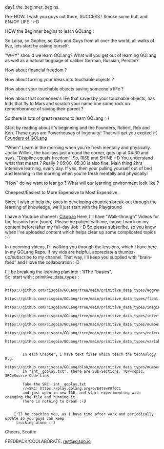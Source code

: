 day1_the_beginner_begins.

Pre-HOW: I wish you guys out there, SUCCESS ! Smoke some butt and ENJOY LIFE ! :-D

HOW the Beginner begins to learn GOLang :

So Laisa, so Gopher, so Gals and Guys from all over the world, all walks of live,
lets start by asking ourself:

"WHY" should we learn GOLang?
   What will you get out of learning GOLang as well as a natural language of caliber German, Russian, Persian?

   How about financial freedom ?

   How about turning your ideas into touchable objects ?

   How about your touchable objects saving someone's liFe ?

   How about that someones's liFe that saved by your touchable objects, has kids that
   fly to Mars and scratch your name one some rock on rememberance of saving their parent ?

   So there is lots of great reasons to learn GOLang :-)

   Start by reading about it's beginning and the Founders, Robert, Rob and Ken. These guys are Powerhouses of Ingenuity! That will get you excited :-)
   [Founders of GOLang](https://en.wikipedia.org/wiki/Go_(programming_language))

"When"
   Learn in the morning when you're fresh mentally and physically.
   Jocko Willink, the bad-ass just around the corner, gets up at 04:30 and says, "Disipline equals freedom".
   So, RISE and SHINE :-D
   You understand what that means ? Really ? 05:00, 05:30 is also fine. Main thing 2hrs intensive learning, every day.
   If yes, then your pulling yourself out of bed and learning in the morning when you're fresh mentally and physically!   

"How" do we want to lear go ?
   What will our learning environment look like ?

   Cheepest/Easiest to More Expensive to Most Expensive.

   Since I wish to help the ones in developing countries break-out through
   the learning of knowledge, we'll just start with the
   Playground

   I have a Youtube channel : [Cisgo.io](https://www.youtube.com/channel/UCfu8oCyYYlfkU1uosOr1BYQ)
   Here, I'll have "Walk-through" Videos for the lessons here (soon). Please be patient with me, cause I
   work on my content before/after my full-day Job :-D So please subscribe, so you know when I've uploaded
   content which helps clear up some complicated topics :-)

   In upcoming videos, I'll walking you through the lessions, which I have here in my GOLang Repo.
   If my vids are helpful, appreciate a thumbs-up/subscribe to my channel.
   That way, I'll keep you supplied with "brain-food" and I love the collaboration :-D

   I'll be breaking the learning plan into :
   1)The "basics".   
        So, start with :
          primitive_data_types :

            https://github.com/cisgoio/GOLang/tree/main/primitive_data_types/aggregate_types
            https://github.com/cisgoio/GOLang/tree/main/primitive_data_types/float
            https://github.com/cisgoio/GOLang/tree/main/primitive_data_types/imaginary_numbers
            https://github.com/cisgoio/GOLang/tree/main/primitive_data_types/interfaces
            https://github.com/cisgoio/GOLang/tree/main/primitive_data_types/numbers
            https://github.com/cisgoio/GOLang/tree/main/primitive_data_types/referenced_types/pointers
            https://github.com/cisgoio/GOLang/tree/main/primitive_data_types/variables

            
            In each Chapter, I have text files which teach the technology. E.g. 
              https://github.com/cisgoio/GOLang/blob/main/primitive_data_types/numbers/int__goplay.txt
            in "int__goplay.txt", there are Sub-Sections, TOP=Topic, SRC=Source Code Link
            
            Take the SRC: int__goplay.txt
            //=SRC: https://play.golang.org/p/E4tswP0fdC1
            and just open in new TAB, and start experimenting with changing the file and running it.
            There is nothing to break :-D

          
        I'll be coaching you, as I have time after work and periodically update so you guys can keep
         trucking alone :-)


  Cheers,
  Scottie

  FEEDBACK/COOLABORATE: rest@cisgo.io
